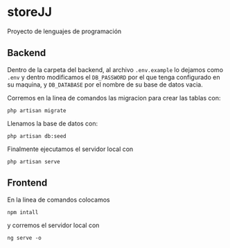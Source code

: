 # storeJJ
Proyecto de lenguajes de programación

## Backend
Dentro de la carpeta del backend, al archivo `.env.example` lo dejamos como `.env` y dentro modificamos el `DB_PASSWORD` por el
que tenga configurado en su maquina, y `DB_DATABASE` por el nombre de su base de datos vacia.

Corremos en la linea de comandos las migracion para crear las tablas con:

    php artisan migrate

Llenamos la base de datos con:

    php artisan db:seed

Finalmente ejecutamos el servidor local con

    php artisan serve

## Frontend
En la linea de comandos colocamos

    npm intall

y corremos el servidor local con

    ng serve -o
